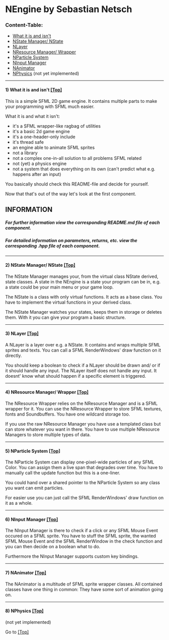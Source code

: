 <a name="top" />

# NEngine by Sebastian Netsch

### Content-Table:
- [What it is and isn't](#information)
- [NState Manager/ NState](#nstate_manager)
- [NLayer](#nlayer)
- [NResource Manager/ Wrapper](#nresource_manager)
- [NParticle System](#nparticle_system)
- [NInput Manager](#ninput_manager)
- [NAnimator](#nanimator)
- [NPhysics](#nphysics) (not yet implemented)

---

#### <a name="information" /> 1) What it is and isn't [ [Top] ](#top)
This is a simple SFML 2D game engine.
It contains multiple parts to make your programming with SFML much easier.

What it is and what it isn't:
- it's a SFML wrapper-like ragbag of utilities
- it's a basic 2d game engine
- it's a one-header-only include
- it's thread safe
- an engine able to animate SFML sprites
- not a library
- not a complex one-in-all solution to all problems SFML related
- not (yet) a physics engine
- not a system that does everything on its own (can't predict what e.g. happens after an input)

You basically should check this README-file and decide for yourself.

Now that that's out of the way let's look at the first component.

## INFORMATION
##### For further information view the corresponding README.md file of each component.
##### For detailed information on parameters, returns, etc. view the corresponding .hpp file of each component.

---

#### <a name="nstate_manager" /> 2) NState Manager/ NState [ [Top] ](#top)
The NState Manager manages your, from the virtual class NState derived, state classes.
A state in the NEngine is a state your program can be in, e.g. a state could be your main menu or your game loop.

The NState is a class with only virtual functions. It acts as a base class.
You have to implement the virtual functions in your derived class.

The NState Manager watches your states, keeps them in storage or deletes them.
With it you can give your program a basic structure.

---

#### <a name="nlayer" /> 3) NLayer [ [Top] ](#top)
A NLayer is a layer over e.g. a NState. It contains and wraps multiple SFML sprites and texts.
You can call a SFML RenderWindows' draw function on it directly.

You should keep a boolean to check if a NLayer should be drawn and/ or if it should handle any input.
The NLayer itself does not handle any input. It doesnt' know what should happen if a specific element is triggered.

---

#### <a name="nresource_manager" /> 4) NResource Manager/ Wrapper [ [Top] ](#top)
The NResource Wrapper relies on the NResource Manager and is a SFML wrapper for it.
You can use the NResource Wrapper to store SFML textures, fonts and Soundbuffers. You have one wildcard storage too.

If you use the raw NResource Manager you have use a templated class but can store whatever you want in there.
You have to use multiple NResource Managers to store multiple types of data.

---

#### <a name="nparticle_system" /> 5) NParticle System [ [Top] ](#top)
The NParticle System can display one-pixel-wide particles of any SFML Color. You can assign them a live span that degrades over time.
You have to manually call the update function but this is a one-liner.

You could hand over a shared pointer to the NParticle System so any class you want can emit particles.

For easier use you can just call the SFML RenderWindows' draw function on it as a whole.

---

#### <a name="ninput_manager" /> 6) NInput Manager [ [Top] ](#top)
The NInput Manager is there to check if a click or any SFML Mouse Event occured on a SFML sprite.
You have to stuff the SFML sprite, the wanted SFML Mouse Event and the SFML RenderWindow in the check function and you can then decide on a boolean what to do.

Furthermore the NInput Manager supports custom key bindings.

---

#### <a name="nanimator" /> 7) NAnimator [ [Top] ](#top)
The NAnimator is a multitude of SFML sprite wrapper classes.
All contained classes have one thing in common: They have some sort of animation going on.

---

#### <a name="nphysics" /> 8) NPhysics [ [Top] ](#top)
(not yet implemented)

Go to [ [Top] ](#top)
